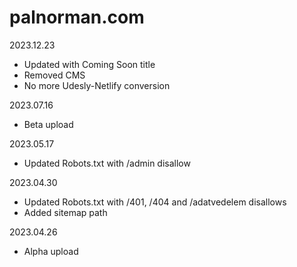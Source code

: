 # palnorman.com

2023.12.23
- Updated with Coming Soon title
- Removed CMS
- No more Udesly-Netlify conversion

2023.07.16
- Beta upload

2023.05.17
- Updated Robots.txt with /admin disallow

2023.04.30
- Updated Robots.txt with /401, /404 and /adatvedelem disallows
- Added sitemap path

2023.04.26
- Alpha upload

